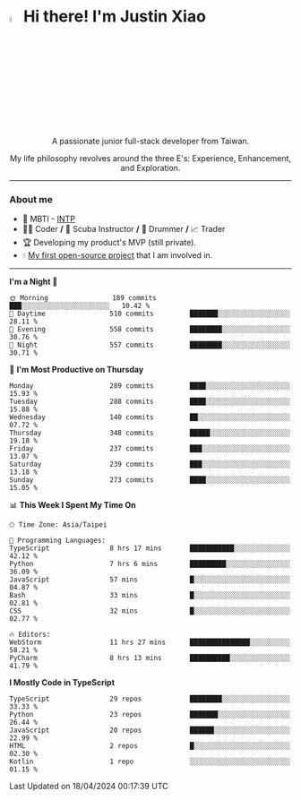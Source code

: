 # <img src="https://media.giphy.com/media/hvRJCLFzcasrR4ia7z/giphy.gif" width="5%">Hi there! I'm Justin Xiao
<p align="center">A passionate junior full-stack developer from Taiwan.  </p>
<p align="center">My life philosophy revolves around the three E's: Experience, Enhancement, and Exploration.</p>

---
### About me
- 👀 MBTI - [INTP](https://www.16personalities.com/intp-personality)
- 👨‍💻 Coder **/** 🤿 Scuba Instructor **/** 🥁 Drummer **/** 📈 Trader
- 🏆 Developing my product's MVP (still private).
- 💧 [My first open-source project](https://github.com/Game-as-a-Service/Game-Lobby-Web) that I am involved in.

---
<!--START_SECTION:waka-->
**I'm a Night 🦉** 

```text
🌞 Morning                189 commits         ███░░░░░░░░░░░░░░░░░░░░░░   10.42 % 
🌆 Daytime                510 commits         ███████░░░░░░░░░░░░░░░░░░   28.11 % 
🌃 Evening                558 commits         ████████░░░░░░░░░░░░░░░░░   30.76 % 
🌙 Night                  557 commits         ████████░░░░░░░░░░░░░░░░░   30.71 % 
```
📅 **I'm Most Productive on Thursday** 

```text
Monday                   289 commits         ████░░░░░░░░░░░░░░░░░░░░░   15.93 % 
Tuesday                  288 commits         ████░░░░░░░░░░░░░░░░░░░░░   15.88 % 
Wednesday                140 commits         ██░░░░░░░░░░░░░░░░░░░░░░░   07.72 % 
Thursday                 348 commits         █████░░░░░░░░░░░░░░░░░░░░   19.18 % 
Friday                   237 commits         ███░░░░░░░░░░░░░░░░░░░░░░   13.07 % 
Saturday                 239 commits         ███░░░░░░░░░░░░░░░░░░░░░░   13.18 % 
Sunday                   273 commits         ████░░░░░░░░░░░░░░░░░░░░░   15.05 % 
```


📊 **This Week I Spent My Time On** 

```text
🕑︎ Time Zone: Asia/Taipei

💬 Programming Languages: 
TypeScript               8 hrs 17 mins       ███████████░░░░░░░░░░░░░░   42.12 % 
Python                   7 hrs 6 mins        █████████░░░░░░░░░░░░░░░░   36.09 % 
JavaScript               57 mins             █░░░░░░░░░░░░░░░░░░░░░░░░   04.87 % 
Bash                     33 mins             █░░░░░░░░░░░░░░░░░░░░░░░░   02.81 % 
CSS                      32 mins             █░░░░░░░░░░░░░░░░░░░░░░░░   02.77 % 

🔥 Editors: 
WebStorm                 11 hrs 27 mins      ███████████████░░░░░░░░░░   58.21 % 
PyCharm                  8 hrs 13 mins       ██████████░░░░░░░░░░░░░░░   41.79 % 
```

**I Mostly Code in TypeScript** 

```text
TypeScript               29 repos            ████████░░░░░░░░░░░░░░░░░   33.33 % 
Python                   23 repos            ███████░░░░░░░░░░░░░░░░░░   26.44 % 
JavaScript               20 repos            ██████░░░░░░░░░░░░░░░░░░░   22.99 % 
HTML                     2 repos             █░░░░░░░░░░░░░░░░░░░░░░░░   02.30 % 
Kotlin                   1 repo              ░░░░░░░░░░░░░░░░░░░░░░░░░   01.15 % 
```




 Last Updated on 18/04/2024 00:17:39 UTC
<!--END_SECTION:waka-->
